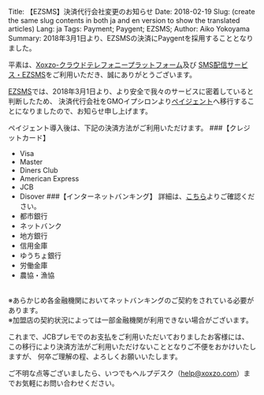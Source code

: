 Title: 【EZSMS】決済代行会社変更のお知らせ
Date: 2018-02-19
Slug: (create the same slug contents in both ja and en version to show the translated articles)
Lang: ja
Tags: Payment; Paygent; EZSMS;
Author: Aiko Yokoyama
Summary: 2018年3月1日より、EZSMSの決済にPaygentを採用することとなりました。

平素は、[Xoxzo-クラウドテレフォニープラットフォーム](https://www.xoxzo.com/ja/)及び [SMS配信サービス・EZSMS](https://www.ezsms.biz/ja/)をご利用いただき、誠にありがとうございます。

[EZSMS]()では、2018年3月1日より、より安全で我々のサービスに密着していると判断したため、
決済代行会社をGMOイプシロンより[ペイジェント](https://www.paygent.co.jp/)へ移行することになりましたので、お知らせ申し上げます。

ペイジェント導入後は、下記の決済方法がご利用いただけます。
###【クレジットカード】
* Visa
* Master
* Diners Club
* American Express
* JCB
* Disover
###【インターネットバンキング】
詳細は、[こちら](https://www.paygent.co.jp/internet_banking/banklist/)よりご確認ください。
* 都市銀行
* ネットバンク
* 地方銀行
* 信用金庫
* ゆうちょ銀行
* 労働金庫
* 農協・漁協
</br>
※あらかじめ各金融機関においてネットバンキングのご契約をされている必要があります。</br>
※加盟店の契約状況によっては一部金融機関が利用できない場合がございます。

これまで、JCBプレモでのお支払をご利用いただいておりましたお客様には、
この移行により決済方法がご利用いただけないこととなりご不便をおかけいたしますが、
何卒ご理解の程、よろしくお願いいたします。</br>

ご不明な点等ございましたら、いつでもヘルプデスク（help@xoxzo.com）までお気軽にお問い合わせください。
